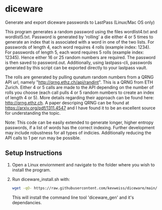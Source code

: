 # diceware
Generate and export diceware passwords to LastPass (Linux/Mac OS only)


This program generates a random password using the files wordlist4.txt and wordlist5.txt.
Password is generated by 'rolling' a die either 4 or 5 times to generate an index that is
associated with a word in one of the two lists. For passwords of length 4, each word 
requires 4 rolls (example index: 1234). For passwords of length 5, each word requires 5 rolls 
(example index: 12345). Hence either 16 or 25 random numbers are required. The password is 
then saved to password.out. Additionally, using lastpass-cli, passwords generated by this 
script can be exported directly to your lastpass vault.

The rolls are generated by pulling qunatum random numbers from a QRNG API url, namely 
"http://qrng.ethz.ch/api/randint". This is a QRNG from ETH Zurich. Either 4 or 5 calls are
made to the API depending on the number of rolls you choose (each call pulls 4 or 5 random
numbers to create an index of length 4 or 5). More details regarding their approach can be 
found here: http://qrng.ethz.ch. A paper descriping QRNG can be found at https://arxiv.org/pdf/1311.4547
and I have found it to be an excellent source for understanding the topic.

Note: This code can be easily extended to generate longer, higher entropy passwords, if 
a list of words has the correct indexing. Further development may include robustness for 
all types of indicies. Additionally reducing the API calls to 1 per run may be possible.


## Setup Instructions

1. Open a Linux enviornment and navigate to the folder where you wish to install the program. 


2. Run diceware_install.sh with:
    ```bash
    wget -qO- https://raw.githubusercontent.com/kevweiss/diceware/main/diceware_install.sh | bash
    ```
   This will install the command line tool 'diceware_gen' and it's dependancies. 
